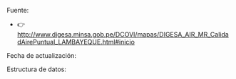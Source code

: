Fuente:   
- 👉  http://www.digesa.minsa.gob.pe/DCOVI/mapas/DIGESA_AIR_MR_CalidadAirePuntual_LAMBAYEQUE.html#inicio  

Fecha de actualización:  

Estructura de datos: